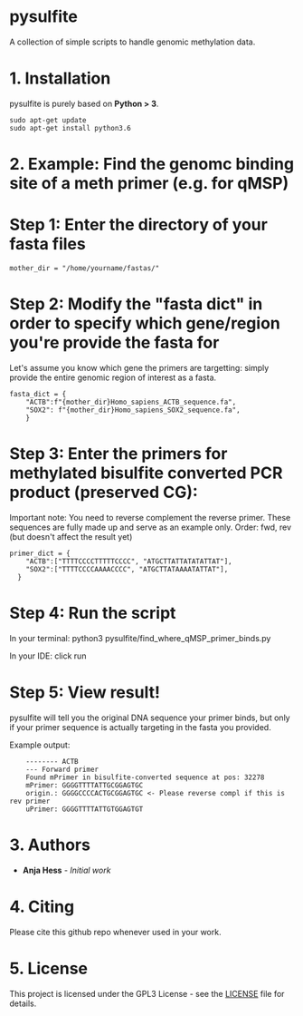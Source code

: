 pysulfite
===========
A collection of simple scripts to handle genomic methylation data. 


# 1. Installation

pysulfite is purely based on **Python > 3**.

    sudo apt-get update
    sudo apt-get install python3.6


# 2. Example: Find the genomc binding site of a meth primer (e.g. for qMSP)

# Step 1: Enter the directory of your fasta files

    mother_dir = "/home/yourname/fastas/"

# Step 2: Modify the "fasta dict" in order to specify which gene/region you're provide the fasta for

Let's assume you know which gene the primers are targetting: simply provide the entire genomic region of
interest as a fasta.

    fasta_dict = {
        "ACTB":f"{mother_dir}Homo_sapiens_ACTB_sequence.fa",
        "SOX2": f"{mother_dir}Homo_sapiens_SOX2_sequence.fa",
        }

# Step 3: Enter the primers for methylated bisulfite converted PCR product (preserved CG):

Important note: You need to reverse complement the reverse primer.
These sequences are fully made up and serve as an example only. Order: fwd, rev (but doesn't affect the result yet)

    primer_dict = {
        "ACTB":["TTTTCCCCTTTTTCCCC", "ATGCTTATTATATATTAT"],
        "SOX2":["TTTTCCCCAAAACCCC", "ATGCTTATAAAATATTAT"],
      }

# Step 4: Run the script 

In your terminal:
    python3 pysulfite/find_where_qMSP_primer_binds.py
    
In your IDE: click run


# Step 5: View result!

pysulfite will tell you the original DNA sequence your primer binds, but only if your primer sequence is actually targeting in the fasta you provided.

Example output:


        -------- ACTB
        --- Forward primer
        Found mPrimer in bisulfite-converted sequence at pos: 32278
        mPrimer: GGGGTTTTATTGCGGAGTGC
        origin.: GGGGCCCCACTGCGGAGTGC <- Please reverse compl if this is rev primer
        uPrimer: GGGGTTTTATTGTGGAGTGT


# 3. Authors

* **Anja Hess** - *Initial work* 



# 4. Citing

Please cite this github repo whenever used in your work.


# 5. License

This project is licensed under the GPL3 License - see the [LICENSE](LICENSE) file for details.



